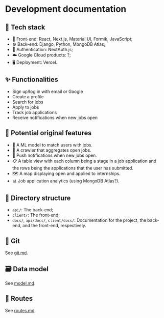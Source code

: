 # Development documentation

## 🍔 Tech stack

- 📱 Front-end: React, Next.js, Material UI, Formik, JavaScript;
- ⚙️ Back-end: Django, Python, MongoDB Atlas;
- 🔑 Authentication: NextAuth.js;
- ☁️ Google Cloud products: ?;
- 🖥️ Deployment: Vercel.

## ✨ Functionalities

- Sign up/log in with email or Google
- Create a profile
- Search for jobs
- Apply to jobs
- Track job applications
- Receive notifications when new jobs open

## 🌟 Potential original features

- 🦾 A ML model to match users with jobs.
- 🤖 A crawler that aggregates open jobs.
- 🔔 Push notifications when new jobs open.
- 📋 A table view with each column being a stage in a job application and the
  rows being the applications that the user has submitted.
- 🗺️ A map displaying open and applied to internships.
- 📊 Job application analytics (using MongoDB Atlas?).

## 📂 Directory structure

- `api/`: The back-end;
- `client/`: The front-end;
- `docs/`, `api/docs/`, `client/docs/`: Documentation for the project, the
  back-end, and the front-end, respectively.

## 🧩 Git

See [git.md](git.md).

## 🗃️ Data model

See [model.md](model.md).

## 📡 Routes

See [routes.md](routes.md).
